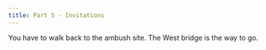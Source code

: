 ```yaml
---
title: Part 5 - Invitations
---
```


You have to walk back to the ambush site. The West bridge is the way to go.
